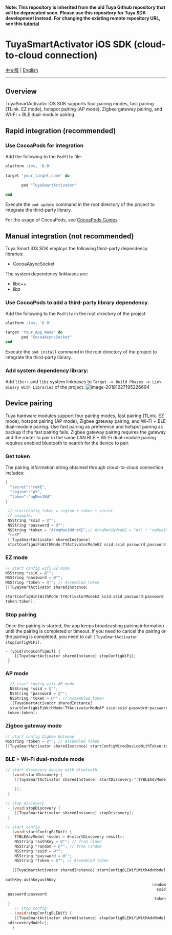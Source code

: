 #### Note: This repository is inherited from the old Tuya Github repository that will be deprecated soon. Please use this repository for Tuya SDK development instead. For changing the existing remote repository URL, see this [tutorial](https://docs.github.com/en/free-pro-team@latest/github/using-git/changing-a-remotes-url)

# TuyaSmartActivator iOS SDK (cloud-to-cloud connection)

[中文版](README-zh.md) | [English](README.md)

---
## Overview

TuyaSmartActivator iOS SDK supports four pairing modes, fast pairing (TLink. EZ mode), hotspot pairing (AP mode), Zigbee gateway pairing, and Wi-Fi + BLE dual-module pairing. 

## Rapid integration (recommended)

### Use CocoaPods for integration

Add the following to the `Podfile` file:

```ruby
platform :ios, '8.0'
  
target 'your_target_name' do
  
       pod "TuyaSmartActivator"
      
end
```
Execute the `pod update` command in the root directory of the project to integrate the third-party library. 

For the usage of CocoaPods, see [CocoaPods Guides](https://guides.cocoapods.org/)


## Manual integration (not recommended)

Tuya Smart iOS SDK employs the following third-party dependency libraries: 

- CocoaAsyncSocket

The system dependency linkbases are:

- libc++
- libz
### Use CocoaPods to add a third-party library dependency.
Add the following to the `Podfile` in the root directory of the project

```ruby  
platform :ios, '8.0'

target 'Your_App_Name' do
       pod "CocoaAsyncSocket"
end
```
Execute the `pod install` command in the root directory of the project to integrate the third-party library. 
### Add system dependency library: 
Add `libc++` and `libz` system linkbases to  `Target -> Build Phases -> Link Binary With Libraries` of the project.
![image-20181227195226694](./image-20181227195226694.png)
## Device pairing
Tuya hardware modules support four pairing modes, fast pairing (TLink. EZ mode), hotspot pairing (AP mode), Zigbee gateway pairing, and Wi-Fi + BLE dual-module pairing.  Use fast pairing as preference and hotspot pairing as backup if the fast pairing fails. Zigbee gateway pairing requires the gateway and the router to pair in the same LAN BLE + Wi-Fi dual-module pairing requires enabled bluetooth to search for the device to pair.
### Get token
The pairing information string obtained through cloud-to-cloud connection includes: 
```objective-c
{
  "secret":"reKE",
  "region":"AY",
  "token":"nqMwn1Nd"
}
 
 // startConfig token = region + token + secret
 // example. 
 NSString *ssid = @"";
 NSString *password = @"";
 NSString *token = "AYnqMwn1NdreKE";// AYnqMwn1NdreKE = "AY" + "nqMwn1Nd" + 
 "reKE" 
 [[TuyaSmartActivator sharedInstance]
 startConfigWiFiWithMode:TYActivatorModeEZ ssid:ssid password:password token:token];
```
### EZ mode

  ```objective-c
  // start config wifi EZ mode
  NSString *ssid = @"";
  NSString *password = @"";
  NSString *token = @""; // Assembled token
  [[TuyaSmartActivator sharedInstance] 
 
  startConfigWiFiWithMode:TYActivatorModeEZ ssid:ssid password:password 
 token:token];
  ```
### Stop pairing
Once the pairing is started, the app keeps broadcasting pairing information until the pairing is completed or timeout.  If you need to cancel the pairing or the pairing is completed, you need to call `[TuyaSmartActivator stopConfigWiFi]`.

```objc
- (void)stopConfigWifi {
    [[TuyaSmartActivator sharedInstance] stopConfigWiFi];
 }
```
### AP mode
```objective-c
  // start config wifi AP mode
  NSString *ssid = @"";
  NSString *password = @"";
  NSString *token = @""; // Assembled token
  [[TuyaSmartActivator sharedInstance]
  startConfigWiFiWithMode:TYActivatorModeAP ssid:ssid password:password 
 token:token];
```
### Zigbee gateway mode
```objective-c
// start config Zigbee Gateway
NSString *token = @""; // Assembled token
[[TuyaSmartActivator sharedInstance] startConfigWiredDeviceWithToken:token]
```
### BLE + Wi-Fi dual-module mode
```objective-c
// start discovery device with bluetooth
 - (void)startDiscovery {
    [[TuyaSmartActivator sharedInstance] startDiscovery:^(TYBLEAdvModel *model){
      
    }];
 }
 
// stop discovery
 - (void)stopDiscovery {
    [[TuyaSmartActivator sharedInstance] stopDiscovery];
 }
 
// start config
 - (void)startConfigBLEWifi {
    TYBLEAdvModel *model = #<startDiscovery result>;
    NSString *authKey = @""; // from clund
    NSString *random = @""; // from random
    NSString *ssid = @"";
    NSString *password = @"";
    NSString *token = @""; // Assembled token
  
   [[TuyaSmartActivator sharedInstance] startConfigBLEWifiWithAdvModel:model
                          
authKey:authKeyauthKey
                                                                random:random
                                                                  ssid:ssid
 password:password
                                                                 token:token];
 }
    // stop config
  - (void)stopConfigBLEWifi {
    [[TuyaSmartActivator sharedInstance] stopConfigBLEWifiWithAdvModel:#
 <discoveryModel>];
   }
```


